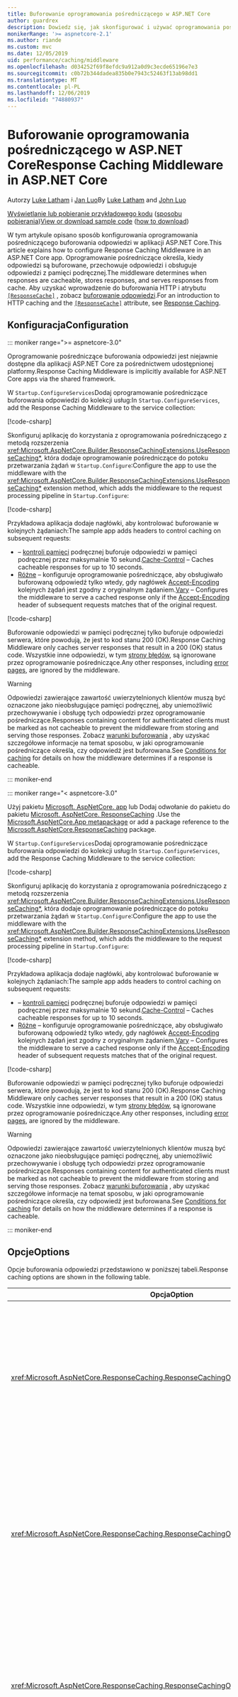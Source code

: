 ```yaml
---
title: Buforowanie oprogramowania pośredniczącego w ASP.NET Core
author: guardrex
description: Dowiedz się, jak skonfigurować i używać oprogramowania pośredniczącego buforowania odpowiedzi w ASP.NET Core.
monikerRange: '>= aspnetcore-2.1'
ms.author: riande
ms.custom: mvc
ms.date: 12/05/2019
uid: performance/caching/middleware
ms.openlocfilehash: d034252f69f8efdc9a912a0d9c3ecde65196e7e3
ms.sourcegitcommit: c0b72b344dadea835b0e7943c52463f13ab98dd1
ms.translationtype: MT
ms.contentlocale: pl-PL
ms.lasthandoff: 12/06/2019
ms.locfileid: "74880937"
---
```

# <a name="response-caching-middleware-in-aspnet-core"></a><span data-ttu-id="6d28b-103">Buforowanie oprogramowania pośredniczącego w ASP.NET Core</span><span class="sxs-lookup"><span data-stu-id="6d28b-103">Response Caching Middleware in ASP.NET Core</span></span>

<span data-ttu-id="6d28b-104">Autorzy [Luke Latham](https://github.com/guardrex) i [Jan Luo](https://github.com/JunTaoLuo)</span><span class="sxs-lookup"><span data-stu-id="6d28b-104">By [Luke Latham](https://github.com/guardrex) and [John Luo](https://github.com/JunTaoLuo)</span></span>

<span data-ttu-id="6d28b-105">[Wyświetlanie lub pobieranie przykładowego kodu](https://github.com/aspnet/AspNetCore.Docs/tree/master/aspnetcore/performance/caching/middleware/samples) ([sposobu pobierania](xref:index#how-to-download-a-sample))</span><span class="sxs-lookup"><span data-stu-id="6d28b-105">[View or download sample code](https://github.com/aspnet/AspNetCore.Docs/tree/master/aspnetcore/performance/caching/middleware/samples) ([how to download](xref:index#how-to-download-a-sample))</span></span>

<span data-ttu-id="6d28b-106">W tym artykule opisano sposób konfigurowania oprogramowania pośredniczącego buforowania odpowiedzi w aplikacji ASP.NET Core.</span><span class="sxs-lookup"><span data-stu-id="6d28b-106">This article explains how to configure Response Caching Middleware in an ASP.NET Core app.</span></span> <span data-ttu-id="6d28b-107">Oprogramowanie pośredniczące określa, kiedy odpowiedzi są buforowane, przechowuje odpowiedzi i obsługuje odpowiedzi z pamięci podręcznej.</span><span class="sxs-lookup"><span data-stu-id="6d28b-107">The middleware determines when responses are cacheable, stores responses, and serves responses from cache.</span></span> <span data-ttu-id="6d28b-108">Aby uzyskać wprowadzenie do buforowania HTTP i atrybutu [`[ResponseCache]`](xref:Microsoft.AspNetCore.Mvc.ResponseCacheAttribute) , zobacz [buforowanie odpowiedzi](xref:performance/caching/response).</span><span class="sxs-lookup"><span data-stu-id="6d28b-108">For an introduction to HTTP caching and the [`[ResponseCache]`](xref:Microsoft.AspNetCore.Mvc.ResponseCacheAttribute) attribute, see [Response Caching](xref:performance/caching/response).</span></span>

## <a name="configuration"></a><span data-ttu-id="6d28b-109">Konfiguracja</span><span class="sxs-lookup"><span data-stu-id="6d28b-109">Configuration</span></span>

::: moniker range=">= aspnetcore-3.0"

<span data-ttu-id="6d28b-110">Oprogramowanie pośredniczące buforowania odpowiedzi jest niejawnie dostępne dla aplikacji ASP.NET Core za pośrednictwem udostępnionej platformy.</span><span class="sxs-lookup"><span data-stu-id="6d28b-110">Response Caching Middleware is implicitly available for ASP.NET Core apps via the shared framework.</span></span>

<span data-ttu-id="6d28b-111">W `Startup.ConfigureServices`Dodaj oprogramowanie pośredniczące buforowania odpowiedzi do kolekcji usług:</span><span class="sxs-lookup"><span data-stu-id="6d28b-111">In `Startup.ConfigureServices`, add the Response Caching Middleware to the service collection:</span></span>

[!code-csharp[](middleware/samples/3.x/ResponseCachingMiddleware/Startup.cs?name=snippet1&highlight=3)]

<span data-ttu-id="6d28b-112">Skonfiguruj aplikację do korzystania z oprogramowania pośredniczącego z metodą rozszerzenia <xref:Microsoft.AspNetCore.Builder.ResponseCachingExtensions.UseResponseCaching*>, która dodaje oprogramowanie pośredniczące do potoku przetwarzania żądań w `Startup.Configure`:</span><span class="sxs-lookup"><span data-stu-id="6d28b-112">Configure the app to use the middleware with the <xref:Microsoft.AspNetCore.Builder.ResponseCachingExtensions.UseResponseCaching*> extension method, which adds the middleware to the request processing pipeline in `Startup.Configure`:</span></span>

[!code-csharp[](middleware/samples/3.x/ResponseCachingMiddleware/Startup.cs?name=snippet2&highlight=16)]

<span data-ttu-id="6d28b-113">Przykładowa aplikacja dodaje nagłówki, aby kontrolować buforowanie w kolejnych żądaniach:</span><span class="sxs-lookup"><span data-stu-id="6d28b-113">The sample app adds headers to control caching on subsequent requests:</span></span>

* <span data-ttu-id="6d28b-114">&ndash; [kontroli pamięci](https://tools.ietf.org/html/rfc7234#section-5.2) podręcznej buforuje odpowiedzi w pamięci podręcznej przez maksymalnie 10 sekund.</span><span class="sxs-lookup"><span data-stu-id="6d28b-114">[Cache-Control](https://tools.ietf.org/html/rfc7234#section-5.2) &ndash; Caches cacheable responses for up to 10 seconds.</span></span>
* <span data-ttu-id="6d28b-115">[Różne](https://tools.ietf.org/html/rfc7231#section-7.1.4) &ndash; konfiguruje oprogramowanie pośredniczące, aby obsługiwało buforowaną odpowiedź tylko wtedy, gdy nagłówek [Accept-Encoding](https://tools.ietf.org/html/rfc7231#section-5.3.4) kolejnych żądań jest zgodny z oryginalnym żądaniem.</span><span class="sxs-lookup"><span data-stu-id="6d28b-115">[Vary](https://tools.ietf.org/html/rfc7231#section-7.1.4) &ndash; Configures the middleware to serve a cached response only if the [Accept-Encoding](https://tools.ietf.org/html/rfc7231#section-5.3.4) header of subsequent requests matches that of the original request.</span></span>

[!code-csharp[](middleware/samples_snippets/3.x/AddHeaders.cs)]

<span data-ttu-id="6d28b-116">Buforowanie odpowiedzi w pamięci podręcznej tylko buforuje odpowiedzi serwera, które powodują, że jest to kod stanu 200 (OK).</span><span class="sxs-lookup"><span data-stu-id="6d28b-116">Response Caching Middleware only caches server responses that result in a 200 (OK) status code.</span></span> <span data-ttu-id="6d28b-117">Wszystkie inne odpowiedzi, w tym [strony błędów](xref:fundamentals/error-handling), są ignorowane przez oprogramowanie pośredniczące.</span><span class="sxs-lookup"><span data-stu-id="6d28b-117">Any other responses, including [error pages](xref:fundamentals/error-handling), are ignored by the middleware.</span></span>

> [!WARNING]
> <span data-ttu-id="6d28b-118">Odpowiedzi zawierające zawartość uwierzytelnionych klientów muszą być oznaczone jako nieobsługujące pamięci podręcznej, aby uniemożliwić przechowywanie i obsługę tych odpowiedzi przez oprogramowanie pośredniczące.</span><span class="sxs-lookup"><span data-stu-id="6d28b-118">Responses containing content for authenticated clients must be marked as not cacheable to prevent the middleware from storing and serving those responses.</span></span> <span data-ttu-id="6d28b-119">Zobacz [warunki buforowania](#conditions-for-caching) , aby uzyskać szczegółowe informacje na temat sposobu, w jaki oprogramowanie pośredniczące określa, czy odpowiedź jest buforowana.</span><span class="sxs-lookup"><span data-stu-id="6d28b-119">See [Conditions for caching](#conditions-for-caching) for details on how the middleware determines if a response is cacheable.</span></span>

::: moniker-end

::: moniker range="< aspnetcore-3.0"

<span data-ttu-id="6d28b-120">Użyj pakietu [Microsoft. AspNetCore. app](xref:fundamentals/metapackage-app) lub Dodaj odwołanie do pakietu do pakietu [Microsoft. AspNetCore. ResponseCaching](https://www.nuget.org/packages/Microsoft.AspNetCore.ResponseCaching/) .</span><span class="sxs-lookup"><span data-stu-id="6d28b-120">Use the [Microsoft.AspNetCore.App metapackage](xref:fundamentals/metapackage-app) or add a package reference to the [Microsoft.AspNetCore.ResponseCaching](https://www.nuget.org/packages/Microsoft.AspNetCore.ResponseCaching/) package.</span></span>

<span data-ttu-id="6d28b-121">W `Startup.ConfigureServices`Dodaj oprogramowanie pośredniczące buforowania odpowiedzi do kolekcji usług:</span><span class="sxs-lookup"><span data-stu-id="6d28b-121">In `Startup.ConfigureServices`, add the Response Caching Middleware to the service collection:</span></span>

[!code-csharp[](middleware/samples/2.x/ResponseCachingMiddleware/Startup.cs?name=snippet1&highlight=3)]

<span data-ttu-id="6d28b-122">Skonfiguruj aplikację do korzystania z oprogramowania pośredniczącego z metodą rozszerzenia <xref:Microsoft.AspNetCore.Builder.ResponseCachingExtensions.UseResponseCaching*>, która dodaje oprogramowanie pośredniczące do potoku przetwarzania żądań w `Startup.Configure`:</span><span class="sxs-lookup"><span data-stu-id="6d28b-122">Configure the app to use the middleware with the <xref:Microsoft.AspNetCore.Builder.ResponseCachingExtensions.UseResponseCaching*> extension method, which adds the middleware to the request processing pipeline in `Startup.Configure`:</span></span>

[!code-csharp[](middleware/samples/2.x/ResponseCachingMiddleware/Startup.cs?name=snippet2&highlight=14)]

<span data-ttu-id="6d28b-123">Przykładowa aplikacja dodaje nagłówki, aby kontrolować buforowanie w kolejnych żądaniach:</span><span class="sxs-lookup"><span data-stu-id="6d28b-123">The sample app adds headers to control caching on subsequent requests:</span></span>

* <span data-ttu-id="6d28b-124">&ndash; [kontroli pamięci](https://tools.ietf.org/html/rfc7234#section-5.2) podręcznej buforuje odpowiedzi w pamięci podręcznej przez maksymalnie 10 sekund.</span><span class="sxs-lookup"><span data-stu-id="6d28b-124">[Cache-Control](https://tools.ietf.org/html/rfc7234#section-5.2) &ndash; Caches cacheable responses for up to 10 seconds.</span></span>
* <span data-ttu-id="6d28b-125">[Różne](https://tools.ietf.org/html/rfc7231#section-7.1.4) &ndash; konfiguruje oprogramowanie pośredniczące, aby obsługiwało buforowaną odpowiedź tylko wtedy, gdy nagłówek [Accept-Encoding](https://tools.ietf.org/html/rfc7231#section-5.3.4) kolejnych żądań jest zgodny z oryginalnym żądaniem.</span><span class="sxs-lookup"><span data-stu-id="6d28b-125">[Vary](https://tools.ietf.org/html/rfc7231#section-7.1.4) &ndash; Configures the middleware to serve a cached response only if the [Accept-Encoding](https://tools.ietf.org/html/rfc7231#section-5.3.4) header of subsequent requests matches that of the original request.</span></span>

[!code-csharp[](middleware/samples_snippets/2.x/AddHeaders.cs)]

<span data-ttu-id="6d28b-126">Buforowanie odpowiedzi w pamięci podręcznej tylko buforuje odpowiedzi serwera, które powodują, że jest to kod stanu 200 (OK).</span><span class="sxs-lookup"><span data-stu-id="6d28b-126">Response Caching Middleware only caches server responses that result in a 200 (OK) status code.</span></span> <span data-ttu-id="6d28b-127">Wszystkie inne odpowiedzi, w tym [strony błędów](xref:fundamentals/error-handling), są ignorowane przez oprogramowanie pośredniczące.</span><span class="sxs-lookup"><span data-stu-id="6d28b-127">Any other responses, including [error pages](xref:fundamentals/error-handling), are ignored by the middleware.</span></span>

> [!WARNING]
> <span data-ttu-id="6d28b-128">Odpowiedzi zawierające zawartość uwierzytelnionych klientów muszą być oznaczone jako nieobsługujące pamięci podręcznej, aby uniemożliwić przechowywanie i obsługę tych odpowiedzi przez oprogramowanie pośredniczące.</span><span class="sxs-lookup"><span data-stu-id="6d28b-128">Responses containing content for authenticated clients must be marked as not cacheable to prevent the middleware from storing and serving those responses.</span></span> <span data-ttu-id="6d28b-129">Zobacz [warunki buforowania](#conditions-for-caching) , aby uzyskać szczegółowe informacje na temat sposobu, w jaki oprogramowanie pośredniczące określa, czy odpowiedź jest buforowana.</span><span class="sxs-lookup"><span data-stu-id="6d28b-129">See [Conditions for caching](#conditions-for-caching) for details on how the middleware determines if a response is cacheable.</span></span>

::: moniker-end

## <a name="options"></a><span data-ttu-id="6d28b-130">Opcje</span><span class="sxs-lookup"><span data-stu-id="6d28b-130">Options</span></span>

<span data-ttu-id="6d28b-131">Opcje buforowania odpowiedzi przedstawiono w poniższej tabeli.</span><span class="sxs-lookup"><span data-stu-id="6d28b-131">Response caching options are shown in the following table.</span></span>

| <span data-ttu-id="6d28b-132">Opcja</span><span class="sxs-lookup"><span data-stu-id="6d28b-132">Option</span></span> | <span data-ttu-id="6d28b-133">Opis</span><span class="sxs-lookup"><span data-stu-id="6d28b-133">Description</span></span> |
| ------ | ----------- |
| <xref:Microsoft.AspNetCore.ResponseCaching.ResponseCachingOptions.MaximumBodySize> | <span data-ttu-id="6d28b-134">Największy rozmiar pamięci podręcznej dla treści odpowiedzi (w bajtach).</span><span class="sxs-lookup"><span data-stu-id="6d28b-134">The largest cacheable size for the response body in bytes.</span></span> <span data-ttu-id="6d28b-135">Wartość domyślna to `64 * 1024 * 1024` (64 MB).</span><span class="sxs-lookup"><span data-stu-id="6d28b-135">The default value is `64 * 1024 * 1024` (64 MB).</span></span> |
| <xref:Microsoft.AspNetCore.ResponseCaching.ResponseCachingOptions.SizeLimit> | <span data-ttu-id="6d28b-136">Limit rozmiaru dla oprogramowania pośredniczącego pamięci podręcznej odpowiedzi w bajtach.</span><span class="sxs-lookup"><span data-stu-id="6d28b-136">The size limit for the response cache middleware in bytes.</span></span> <span data-ttu-id="6d28b-137">Wartość domyślna to `100 * 1024 * 1024` (100 MB).</span><span class="sxs-lookup"><span data-stu-id="6d28b-137">The default value is `100 * 1024 * 1024` (100 MB).</span></span> |
| <xref:Microsoft.AspNetCore.ResponseCaching.ResponseCachingOptions.UseCaseSensitivePaths> | <span data-ttu-id="6d28b-138">Określa, czy odpowiedzi są buforowane w przypadku ścieżek z uwzględnieniem wielkości liter.</span><span class="sxs-lookup"><span data-stu-id="6d28b-138">Determines if responses are cached on case-sensitive paths.</span></span> <span data-ttu-id="6d28b-139">Wartość domyślna to `false`.</span><span class="sxs-lookup"><span data-stu-id="6d28b-139">The default value is `false`.</span></span> |

<span data-ttu-id="6d28b-140">Poniższy przykład konfiguruje oprogramowanie pośredniczące w następujący sposób:</span><span class="sxs-lookup"><span data-stu-id="6d28b-140">The following example configures the middleware to:</span></span>

* <span data-ttu-id="6d28b-141">Buforuj odpowiedzi o rozmiarze treści mniejszym lub równym 1 024 bajtów.</span><span class="sxs-lookup"><span data-stu-id="6d28b-141">Cache responses with a body size smaller than or equal to 1,024 bytes.</span></span>
* <span data-ttu-id="6d28b-142">Przechowaj odpowiedzi w ścieżce z uwzględnieniem wielkości liter.</span><span class="sxs-lookup"><span data-stu-id="6d28b-142">Store the responses by case-sensitive paths.</span></span> <span data-ttu-id="6d28b-143">Na przykład `/page1` i `/Page1` są przechowywane oddzielnie.</span><span class="sxs-lookup"><span data-stu-id="6d28b-143">For example, `/page1` and `/Page1` are stored separately.</span></span>

```csharp
services.AddResponseCaching(options =>
{
    options.MaximumBodySize = 1024;
    options.UseCaseSensitivePaths = true;
});
```

## <a name="varybyquerykeys"></a><span data-ttu-id="6d28b-144">VaryByQueryKeys</span><span class="sxs-lookup"><span data-stu-id="6d28b-144">VaryByQueryKeys</span></span>

<span data-ttu-id="6d28b-145">W przypadku używania kontrolerów MVC/Web API lub Razor Pages modeli strony atrybut [`[ResponseCache]`](xref:Microsoft.AspNetCore.Mvc.ResponseCacheAttribute) określa parametry niezbędne do ustawiania odpowiednich nagłówków dla buforowania odpowiedzi.</span><span class="sxs-lookup"><span data-stu-id="6d28b-145">When using MVC / web API controllers or Razor Pages page models, the [`[ResponseCache]`](xref:Microsoft.AspNetCore.Mvc.ResponseCacheAttribute) attribute specifies the parameters necessary for setting the appropriate headers for response caching.</span></span> <span data-ttu-id="6d28b-146">Jedyny parametr `[ResponseCache]` atrybutu, który ściśle wymaga oprogramowania pośredniczącego, jest <xref:Microsoft.AspNetCore.Mvc.ResponseCacheAttribute.VaryByQueryKeys>, który nie odpowiada rzeczywistemu nagłówkowi HTTP.</span><span class="sxs-lookup"><span data-stu-id="6d28b-146">The only parameter of the `[ResponseCache]` attribute that strictly requires the middleware is <xref:Microsoft.AspNetCore.Mvc.ResponseCacheAttribute.VaryByQueryKeys>, which doesn't correspond to an actual HTTP header.</span></span> <span data-ttu-id="6d28b-147">Aby uzyskać więcej informacji, zobacz temat <xref:performance/caching/response#responsecache-attribute>.</span><span class="sxs-lookup"><span data-stu-id="6d28b-147">For more information, see <xref:performance/caching/response#responsecache-attribute>.</span></span>

<span data-ttu-id="6d28b-148">Gdy nie korzystasz z atrybutu `[ResponseCache]`, buforowanie odpowiedzi może być zróżnicowane z `VaryByQueryKeys`.</span><span class="sxs-lookup"><span data-stu-id="6d28b-148">When not using the `[ResponseCache]` attribute, response caching can be varied with `VaryByQueryKeys`.</span></span> <span data-ttu-id="6d28b-149">Użyj <xref:Microsoft.AspNetCore.ResponseCaching.ResponseCachingFeature> bezpośrednio z obiektu [HttpContext. Features](xref:Microsoft.AspNetCore.Http.HttpContext.Features):</span><span class="sxs-lookup"><span data-stu-id="6d28b-149">Use the <xref:Microsoft.AspNetCore.ResponseCaching.ResponseCachingFeature> directly from the [HttpContext.Features](xref:Microsoft.AspNetCore.Http.HttpContext.Features):</span></span>

```csharp
var responseCachingFeature = context.HttpContext.Features.Get<IResponseCachingFeature>();

if (responseCachingFeature != null)
{
    responseCachingFeature.VaryByQueryKeys = new[] { "MyKey" };
}
```

<span data-ttu-id="6d28b-150">Użycie pojedynczej wartości równej `*` w `VaryByQueryKeys` różnicuje pamięć podręczną przez wszystkie parametry zapytania żądania.</span><span class="sxs-lookup"><span data-stu-id="6d28b-150">Using a single value equal to `*` in `VaryByQueryKeys` varies the cache by all request query parameters.</span></span>

## <a name="http-headers-used-by-response-caching-middleware"></a><span data-ttu-id="6d28b-151">Nagłówki HTTP używane przez oprogramowanie pośredniczące buforowania odpowiedzi</span><span class="sxs-lookup"><span data-stu-id="6d28b-151">HTTP headers used by Response Caching Middleware</span></span>

<span data-ttu-id="6d28b-152">Poniższa tabela zawiera informacje dotyczące nagłówków HTTP, które mają wpływ na buforowanie odpowiedzi.</span><span class="sxs-lookup"><span data-stu-id="6d28b-152">The following table provides information on HTTP headers that affect response caching.</span></span>

| <span data-ttu-id="6d28b-153">nagłówek</span><span class="sxs-lookup"><span data-stu-id="6d28b-153">Header</span></span> | <span data-ttu-id="6d28b-154">Szczegóły</span><span class="sxs-lookup"><span data-stu-id="6d28b-154">Details</span></span> |
| ------ | ------- |
| `Authorization` | <span data-ttu-id="6d28b-155">Odpowiedź nie jest buforowana, jeśli nagłówek istnieje.</span><span class="sxs-lookup"><span data-stu-id="6d28b-155">The response isn't cached if the header exists.</span></span> |
| `Cache-Control` | <span data-ttu-id="6d28b-156">Oprogramowanie pośredniczące traktuje tylko odpowiedzi w pamięci podręcznej oznaczone za pomocą dyrektywy Cache `public`.</span><span class="sxs-lookup"><span data-stu-id="6d28b-156">The middleware only considers caching responses marked with the `public` cache directive.</span></span> <span data-ttu-id="6d28b-157">Sterowanie buforowaniem przy użyciu następujących parametrów:</span><span class="sxs-lookup"><span data-stu-id="6d28b-157">Control caching with the following parameters:</span></span><ul><li><span data-ttu-id="6d28b-158">maks. wiek</span><span class="sxs-lookup"><span data-stu-id="6d28b-158">max-age</span></span></li><li><span data-ttu-id="6d28b-159">max-stale&#8224;</span><span class="sxs-lookup"><span data-stu-id="6d28b-159">max-stale&#8224;</span></span></li><li><span data-ttu-id="6d28b-160">min — nowy</span><span class="sxs-lookup"><span data-stu-id="6d28b-160">min-fresh</span></span></li><li><span data-ttu-id="6d28b-161">must-revalidate</span><span class="sxs-lookup"><span data-stu-id="6d28b-161">must-revalidate</span></span></li><li><span data-ttu-id="6d28b-162">no-cache</span><span class="sxs-lookup"><span data-stu-id="6d28b-162">no-cache</span></span></li><li><span data-ttu-id="6d28b-163">bez sklepu</span><span class="sxs-lookup"><span data-stu-id="6d28b-163">no-store</span></span></li><li><span data-ttu-id="6d28b-164">tylko-w pamięci podręcznej</span><span class="sxs-lookup"><span data-stu-id="6d28b-164">only-if-cached</span></span></li><li><span data-ttu-id="6d28b-165">private</span><span class="sxs-lookup"><span data-stu-id="6d28b-165">private</span></span></li><li><span data-ttu-id="6d28b-166">{1&gt;public&lt;1}</span><span class="sxs-lookup"><span data-stu-id="6d28b-166">public</span></span></li><li><span data-ttu-id="6d28b-167">s-maxage</span><span class="sxs-lookup"><span data-stu-id="6d28b-167">s-maxage</span></span></li><li><span data-ttu-id="6d28b-168">proxy-revalidate&#8225;</span><span class="sxs-lookup"><span data-stu-id="6d28b-168">proxy-revalidate&#8225;</span></span></li></ul><span data-ttu-id="6d28b-169">&#8224;Jeśli żaden limit nie zostanie określony do `max-stale`, oprogramowanie pośredniczące nie podejmuje żadnych działań.</span><span class="sxs-lookup"><span data-stu-id="6d28b-169">&#8224;If no limit is specified to `max-stale`, the middleware takes no action.</span></span><br><span data-ttu-id="6d28b-170">&#8225;`proxy-revalidate` ma ten sam skutek co `must-revalidate`.</span><span class="sxs-lookup"><span data-stu-id="6d28b-170">&#8225;`proxy-revalidate` has the same effect as `must-revalidate`.</span></span><br><br><span data-ttu-id="6d28b-171">Aby uzyskać więcej informacji, zobacz [RFC 7231: dyrektywy kontroli pamięci podręcznej żądania](https://tools.ietf.org/html/rfc7234#section-5.2.1).</span><span class="sxs-lookup"><span data-stu-id="6d28b-171">For more information, see [RFC 7231: Request Cache-Control Directives](https://tools.ietf.org/html/rfc7234#section-5.2.1).</span></span> |
| `Pragma` | <span data-ttu-id="6d28b-172">Nagłówek `Pragma: no-cache` w żądaniu daje ten sam skutek co `Cache-Control: no-cache`.</span><span class="sxs-lookup"><span data-stu-id="6d28b-172">A `Pragma: no-cache` header in the request produces the same effect as `Cache-Control: no-cache`.</span></span> <span data-ttu-id="6d28b-173">Ten nagłówek jest zastępowany przez odpowiednie dyrektywy w nagłówku `Cache-Control`, jeśli jest obecny.</span><span class="sxs-lookup"><span data-stu-id="6d28b-173">This header is overridden by the relevant directives in the `Cache-Control` header, if present.</span></span> <span data-ttu-id="6d28b-174">Uwzględnianie zgodności z poprzednimi wersjami przy użyciu protokołu HTTP/1.0.</span><span class="sxs-lookup"><span data-stu-id="6d28b-174">Considered for backward compatibility with HTTP/1.0.</span></span> |
| `Set-Cookie` | <span data-ttu-id="6d28b-175">Odpowiedź nie jest buforowana, jeśli nagłówek istnieje.</span><span class="sxs-lookup"><span data-stu-id="6d28b-175">The response isn't cached if the header exists.</span></span> <span data-ttu-id="6d28b-176">Wszystkie oprogramowanie pośredniczące w potoku przetwarzania żądań, które ustawia jeden lub więcej plików cookie, uniemożliwia buforowanie odpowiedzi z buforowania odpowiedzi (na przykład [dostawcy TempData opartego na plikach cookie](xref:fundamentals/app-state#tempdata)).</span><span class="sxs-lookup"><span data-stu-id="6d28b-176">Any middleware in the request processing pipeline that sets one or more cookies prevents the Response Caching Middleware from caching the response (for example, the [cookie-based TempData provider](xref:fundamentals/app-state#tempdata)).</span></span>  |
| `Vary` | <span data-ttu-id="6d28b-177">Nagłówek `Vary` jest używany do różnicowania buforowanej odpowiedzi przez inny nagłówek.</span><span class="sxs-lookup"><span data-stu-id="6d28b-177">The `Vary` header is used to vary the cached response by another header.</span></span> <span data-ttu-id="6d28b-178">Na przykład w pamięci podręcznej odpowiedzi są kodowane przez uwzględnienie nagłówka `Vary: Accept-Encoding`, który buforuje odpowiedzi na żądania z nagłówkami `Accept-Encoding: gzip` i `Accept-Encoding: text/plain` oddzielnie.</span><span class="sxs-lookup"><span data-stu-id="6d28b-178">For example, cache responses by encoding by including the `Vary: Accept-Encoding` header, which caches responses for requests with headers `Accept-Encoding: gzip` and `Accept-Encoding: text/plain` separately.</span></span> <span data-ttu-id="6d28b-179">Odpowiedź z wartością nagłówka `*` nigdy nie jest przechowywana.</span><span class="sxs-lookup"><span data-stu-id="6d28b-179">A response with a header value of `*` is never stored.</span></span> |
| `Expires` | <span data-ttu-id="6d28b-180">Odpowiedź uznana za nieodświeżoną przez ten nagłówek nie jest zapisywana ani pobierana, chyba że zostanie zastąpiona przez inne nagłówki `Cache-Control`.</span><span class="sxs-lookup"><span data-stu-id="6d28b-180">A response deemed stale by this header isn't stored or retrieved unless overridden by other `Cache-Control` headers.</span></span> |
| `If-None-Match` | <span data-ttu-id="6d28b-181">Pełna odpowiedź jest obsługiwana z pamięci podręcznej, jeśli wartość nie jest `*` i `ETag` odpowiedzi nie pasuje do żadnej z podanych wartości.</span><span class="sxs-lookup"><span data-stu-id="6d28b-181">The full response is served from cache if the value isn't `*` and the `ETag` of the response doesn't match any of the values provided.</span></span> <span data-ttu-id="6d28b-182">W przeciwnym razie jest obsługiwana odpowiedź 304 (nie modyfikowane).</span><span class="sxs-lookup"><span data-stu-id="6d28b-182">Otherwise, a 304 (Not Modified) response is served.</span></span> |
| `If-Modified-Since` | <span data-ttu-id="6d28b-183">Jeśli nagłówek `If-None-Match` nie istnieje, jest obsługiwana Pełna odpowiedź z pamięci podręcznej, jeśli data odpowiedzi w pamięci podręcznej jest nowsza niż podana wartość.</span><span class="sxs-lookup"><span data-stu-id="6d28b-183">If the `If-None-Match` header isn't present, a full response is served from cache if the cached response date is newer than the value provided.</span></span> <span data-ttu-id="6d28b-184">W przeciwnym razie jest obsługiwana odpowiedź *304 — nie zmodyfikowano* .</span><span class="sxs-lookup"><span data-stu-id="6d28b-184">Otherwise, a *304 - Not Modified* response is served.</span></span> |
| `Date` | <span data-ttu-id="6d28b-185">W przypadku obsługi z pamięci podręcznej nagłówek `Date` jest ustawiany przez oprogramowanie pośredniczące, jeśli nie został podany w oryginalnej odpowiedzi.</span><span class="sxs-lookup"><span data-stu-id="6d28b-185">When serving from cache, the `Date` header is set by the middleware if it wasn't provided on the original response.</span></span> |
| `Content-Length` | <span data-ttu-id="6d28b-186">W przypadku obsługi z pamięci podręcznej nagłówek `Content-Length` jest ustawiany przez oprogramowanie pośredniczące, jeśli nie został podany w oryginalnej odpowiedzi.</span><span class="sxs-lookup"><span data-stu-id="6d28b-186">When serving from cache, the `Content-Length` header is set by the middleware if it wasn't provided on the original response.</span></span> |
| `Age` | <span data-ttu-id="6d28b-187">Nagłówek `Age` wysłany w oryginalnej odpowiedzi jest ignorowany.</span><span class="sxs-lookup"><span data-stu-id="6d28b-187">The `Age` header sent in the original response is ignored.</span></span> <span data-ttu-id="6d28b-188">Oprogramowanie pośredniczące oblicza nową wartość w przypadku obsługi odpowiedzi w pamięci podręcznej.</span><span class="sxs-lookup"><span data-stu-id="6d28b-188">The middleware computes a new value when serving a cached response.</span></span> |

## <a name="caching-respects-request-cache-control-directives"></a><span data-ttu-id="6d28b-189">Buforowanie — dyrektywy dotyczące kontroli pamięci podręcznej żądań</span><span class="sxs-lookup"><span data-stu-id="6d28b-189">Caching respects request Cache-Control directives</span></span>

<span data-ttu-id="6d28b-190">Oprogramowanie pośredniczące uwzględnia reguły [buforowania HTTP 1,1](https://tools.ietf.org/html/rfc7234#section-5.2).</span><span class="sxs-lookup"><span data-stu-id="6d28b-190">The middleware respects the rules of the [HTTP 1.1 Caching specification](https://tools.ietf.org/html/rfc7234#section-5.2).</span></span> <span data-ttu-id="6d28b-191">Reguły wymagają pamięci podręcznej, aby móc przestrzegać prawidłowego nagłówka `Cache-Control` wysyłanego przez klienta.</span><span class="sxs-lookup"><span data-stu-id="6d28b-191">The rules require a cache to honor a valid `Cache-Control` header sent by the client.</span></span> <span data-ttu-id="6d28b-192">W obszarze Specyfikacja klient może wykonywać żądania o wartości nagłówka `no-cache` i wymusić, aby serwer generował nową odpowiedź dla każdego żądania.</span><span class="sxs-lookup"><span data-stu-id="6d28b-192">Under the specification, a client can make requests with a `no-cache` header value and force the server to generate a new response for every request.</span></span> <span data-ttu-id="6d28b-193">Obecnie nie ma kontroli nad tym zachowaniem buforowania podczas korzystania z oprogramowania pośredniczącego, ponieważ oprogramowanie pośredniczące jest zgodne z oficjalną specyfikacją buforowania.</span><span class="sxs-lookup"><span data-stu-id="6d28b-193">Currently, there's no developer control over this caching behavior when using the middleware because the middleware adheres to the official caching specification.</span></span>

<span data-ttu-id="6d28b-194">Aby uzyskać większą kontrolę nad zachowaniem buforowania, zapoznaj się z innymi funkcjami buforowania ASP.NET Core.</span><span class="sxs-lookup"><span data-stu-id="6d28b-194">For more control over caching behavior, explore other caching features of ASP.NET Core.</span></span> <span data-ttu-id="6d28b-195">Zobacz następujące tematy:</span><span class="sxs-lookup"><span data-stu-id="6d28b-195">See the following topics:</span></span>

* <xref:performance/caching/memory>
* <xref:performance/caching/distributed>
* <xref:mvc/views/tag-helpers/builtin-th/cache-tag-helper>
* <xref:mvc/views/tag-helpers/builtin-th/distributed-cache-tag-helper>

## <a name="troubleshooting"></a><span data-ttu-id="6d28b-196">Rozwiązywanie problemów</span><span class="sxs-lookup"><span data-stu-id="6d28b-196">Troubleshooting</span></span>

<span data-ttu-id="6d28b-197">Jeśli zachowanie buforowania nie jest zgodne z oczekiwaniami, upewnij się, że odpowiedzi są buforowane i mogą być obsługiwane z pamięci podręcznej.</span><span class="sxs-lookup"><span data-stu-id="6d28b-197">If caching behavior isn't as expected, confirm that responses are cacheable and capable of being served from the cache.</span></span> <span data-ttu-id="6d28b-198">Sprawdź przychodzące nagłówki żądania i wychodzące nagłówki odpowiedzi.</span><span class="sxs-lookup"><span data-stu-id="6d28b-198">Examine the request's incoming headers and the response's outgoing headers.</span></span> <span data-ttu-id="6d28b-199">Włącz [Rejestrowanie](xref:fundamentals/logging/index) , aby pomóc w debugowaniu.</span><span class="sxs-lookup"><span data-stu-id="6d28b-199">Enable [logging](xref:fundamentals/logging/index) to help with debugging.</span></span>

<span data-ttu-id="6d28b-200">Podczas testowania i rozwiązywania problemów z pamięcią podręczną przeglądarka może ustawić nagłówki żądań, które mają wpływ na buforowanie na różne sposoby.</span><span class="sxs-lookup"><span data-stu-id="6d28b-200">When testing and troubleshooting caching behavior, a browser may set request headers that affect caching in undesirable ways.</span></span> <span data-ttu-id="6d28b-201">Na przykład przeglądarka może ustawić `Cache-Control` nagłówek do `no-cache` lub `max-age=0` podczas odświeżania strony.</span><span class="sxs-lookup"><span data-stu-id="6d28b-201">For example, a browser may set the `Cache-Control` header to `no-cache` or `max-age=0` when refreshing a page.</span></span> <span data-ttu-id="6d28b-202">Poniższe narzędzia mogą jawnie ustawić nagłówki żądań i są preferowane w celu przeprowadzenia testu w pamięci podręcznej:</span><span class="sxs-lookup"><span data-stu-id="6d28b-202">The following tools can explicitly set request headers and are preferred for testing caching:</span></span>

* [<span data-ttu-id="6d28b-203">Fiddler</span><span class="sxs-lookup"><span data-stu-id="6d28b-203">Fiddler</span></span>](https://www.telerik.com/fiddler)
* [<span data-ttu-id="6d28b-204">Postman</span><span class="sxs-lookup"><span data-stu-id="6d28b-204">Postman</span></span>](https://www.getpostman.com/)

### <a name="conditions-for-caching"></a><span data-ttu-id="6d28b-205">Warunki buforowania</span><span class="sxs-lookup"><span data-stu-id="6d28b-205">Conditions for caching</span></span>

* <span data-ttu-id="6d28b-206">Żądanie musi spowodować odpowiedź serwera z kodem stanu 200 (OK).</span><span class="sxs-lookup"><span data-stu-id="6d28b-206">The request must result in a server response with a 200 (OK) status code.</span></span>
* <span data-ttu-id="6d28b-207">Metoda żądania musi mieć wartość GET lub $.</span><span class="sxs-lookup"><span data-stu-id="6d28b-207">The request method must be GET or HEAD.</span></span>
* <span data-ttu-id="6d28b-208">W `Startup.Configure`należy umieścić oprogramowanie pośredniczące buforowania odpowiedzi przed oprogramowanie pośredniczące wymagające buforowania.</span><span class="sxs-lookup"><span data-stu-id="6d28b-208">In `Startup.Configure`, Response Caching Middleware must be placed before middleware that require caching.</span></span> <span data-ttu-id="6d28b-209">Aby uzyskać więcej informacji, zobacz temat <xref:fundamentals/middleware/index>.</span><span class="sxs-lookup"><span data-stu-id="6d28b-209">For more information, see <xref:fundamentals/middleware/index>.</span></span>
* <span data-ttu-id="6d28b-210">Nagłówek `Authorization` nie może być obecny.</span><span class="sxs-lookup"><span data-stu-id="6d28b-210">The `Authorization` header must not be present.</span></span>
* <span data-ttu-id="6d28b-211">parametry nagłówka `Cache-Control` muszą być prawidłowe, a odpowiedź musi być oznaczona jako `public`, a nie oznaczona jako `private`.</span><span class="sxs-lookup"><span data-stu-id="6d28b-211">`Cache-Control` header parameters must be valid, and the response must be marked `public` and not marked `private`.</span></span>
* <span data-ttu-id="6d28b-212">Nagłówek `Pragma: no-cache` nie może być obecny, jeśli nagłówek `Cache-Control` nie istnieje, ponieważ nagłówek `Cache-Control` zastępuje nagłówek `Pragma`, jeśli jest obecny.</span><span class="sxs-lookup"><span data-stu-id="6d28b-212">The `Pragma: no-cache` header must not be present if the `Cache-Control` header isn't present, as the `Cache-Control` header overrides the `Pragma` header when present.</span></span>
* <span data-ttu-id="6d28b-213">Nagłówek `Set-Cookie` nie może być obecny.</span><span class="sxs-lookup"><span data-stu-id="6d28b-213">The `Set-Cookie` header must not be present.</span></span>
* <span data-ttu-id="6d28b-214">parametry nagłówka `Vary` muszą być prawidłowe i nie są równe `*`.</span><span class="sxs-lookup"><span data-stu-id="6d28b-214">`Vary` header parameters must be valid and not equal to `*`.</span></span>
* <span data-ttu-id="6d28b-215">Wartość nagłówka `Content-Length` (jeśli jest ustawiona) musi być zgodna z rozmiarem treści odpowiedzi.</span><span class="sxs-lookup"><span data-stu-id="6d28b-215">The `Content-Length` header value (if set) must match the size of the response body.</span></span>
* <span data-ttu-id="6d28b-216"><xref:Microsoft.AspNetCore.Http.Features.IHttpSendFileFeature> nie jest używana.</span><span class="sxs-lookup"><span data-stu-id="6d28b-216">The <xref:Microsoft.AspNetCore.Http.Features.IHttpSendFileFeature> isn't used.</span></span>
* <span data-ttu-id="6d28b-217">Odpowiedź nie może być przestarzała zgodnie z definicją `Expires` nagłówka i `max-age` i `s-maxage` pamięci podręcznej.</span><span class="sxs-lookup"><span data-stu-id="6d28b-217">The response must not be stale as specified by the `Expires` header and the `max-age` and `s-maxage` cache directives.</span></span>
* <span data-ttu-id="6d28b-218">Buforowanie odpowiedzi musi się powieść.</span><span class="sxs-lookup"><span data-stu-id="6d28b-218">Response buffering must be successful.</span></span> <span data-ttu-id="6d28b-219">Rozmiar odpowiedzi musi być mniejszy niż skonfigurowany lub domyślny <xref:Microsoft.AspNetCore.ResponseCaching.ResponseCachingOptions.SizeLimit>.</span><span class="sxs-lookup"><span data-stu-id="6d28b-219">The size of the response must be smaller than the configured or default <xref:Microsoft.AspNetCore.ResponseCaching.ResponseCachingOptions.SizeLimit>.</span></span> <span data-ttu-id="6d28b-220">Rozmiar treści odpowiedzi musi być mniejszy niż skonfigurowany lub domyślny <xref:Microsoft.AspNetCore.ResponseCaching.ResponseCachingOptions.MaximumBodySize>.</span><span class="sxs-lookup"><span data-stu-id="6d28b-220">The body size of the response must be smaller than the configured or default <xref:Microsoft.AspNetCore.ResponseCaching.ResponseCachingOptions.MaximumBodySize>.</span></span>
* <span data-ttu-id="6d28b-221">Odpowiedź musi być buforowana zgodnie ze specyfikacją [RFC 7234](https://tools.ietf.org/html/rfc7234) .</span><span class="sxs-lookup"><span data-stu-id="6d28b-221">The response must be cacheable according to the [RFC 7234](https://tools.ietf.org/html/rfc7234) specifications.</span></span> <span data-ttu-id="6d28b-222">Na przykład dyrektywa `no-store` nie może istnieć w polach żądania ani nagłówka odpowiedzi.</span><span class="sxs-lookup"><span data-stu-id="6d28b-222">For example, the `no-store` directive must not exist in request or response header fields.</span></span> <span data-ttu-id="6d28b-223">Zobacz *sekcję 3: przechowywanie odpowiedzi w pamięci podręcznej* [RFC 7234](https://tools.ietf.org/html/rfc7234) , aby uzyskać szczegółowe informacje.</span><span class="sxs-lookup"><span data-stu-id="6d28b-223">See *Section 3: Storing Responses in Caches* of [RFC 7234](https://tools.ietf.org/html/rfc7234) for details.</span></span>

> [!NOTE]
> <span data-ttu-id="6d28b-224">System antysfałszowany do generowania zabezpieczonych tokenów, aby zapobiec atakom CSRFm między lokacjami, ustawia nagłówki `Cache-Control` i `Pragma` do `no-cache`, tak aby odpowiedzi nie były buforowane.</span><span class="sxs-lookup"><span data-stu-id="6d28b-224">The Antiforgery system for generating secure tokens to prevent Cross-Site Request Forgery (CSRF) attacks sets the `Cache-Control` and `Pragma` headers to `no-cache` so that responses aren't cached.</span></span> <span data-ttu-id="6d28b-225">Aby uzyskać informacje na temat sposobu wyłączania tokenów antysfałszowanych dla elementów formularza HTML, zobacz <xref:security/anti-request-forgery#aspnet-core-antiforgery-configuration>.</span><span class="sxs-lookup"><span data-stu-id="6d28b-225">For information on how to disable antiforgery tokens for HTML form elements, see <xref:security/anti-request-forgery#aspnet-core-antiforgery-configuration>.</span></span>

## <a name="additional-resources"></a><span data-ttu-id="6d28b-226">Dodatkowe zasoby</span><span class="sxs-lookup"><span data-stu-id="6d28b-226">Additional resources</span></span>

* <xref:fundamentals/startup>
* <xref:fundamentals/middleware/index>
* <xref:performance/caching/memory>
* <xref:performance/caching/distributed>
* <xref:fundamentals/change-tokens>
* <xref:performance/caching/response>
* <xref:mvc/views/tag-helpers/builtin-th/cache-tag-helper>
* <xref:mvc/views/tag-helpers/builtin-th/distributed-cache-tag-helper>
